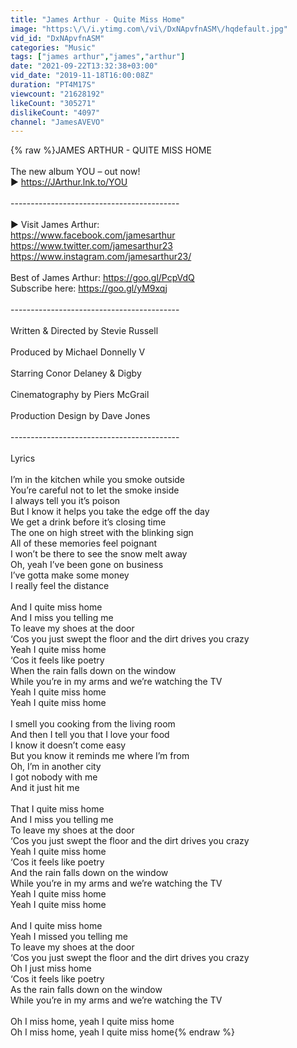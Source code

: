 ```yaml
---
title: "James Arthur - Quite Miss Home"
image: "https:\/\/i.ytimg.com\/vi\/DxNApvfnASM\/hqdefault.jpg"
vid_id: "DxNApvfnASM"
categories: "Music"
tags: ["james arthur","james","arthur"]
date: "2021-09-22T13:32:38+03:00"
vid_date: "2019-11-18T16:00:08Z"
duration: "PT4M17S"
viewcount: "21628192"
likeCount: "305271"
dislikeCount: "4097"
channel: "JamesAVEVO"
---
```

{% raw %}JAMES ARTHUR - QUITE MISS HOME<br /><br />The new album YOU – out now!<br />► <a rel="nofollow" target="blank" href="https://JArthur.lnk.to/YOU">https://JArthur.lnk.to/YOU</a><br /><br />------------------------------------------ <br /><br />► Visit James Arthur: <br /><a rel="nofollow" target="blank" href="https://www.facebook.com/jamesarthur">https://www.facebook.com/jamesarthur</a> <br /><a rel="nofollow" target="blank" href="https://www.twitter.com/jamesarthur23">https://www.twitter.com/jamesarthur23</a> <br /><a rel="nofollow" target="blank" href="https://www.instagram.com/jamesarthur23/">https://www.instagram.com/jamesarthur23/</a> <br /><br />Best of James Arthur: <a rel="nofollow" target="blank" href="https://goo.gl/PcpVdQ">https://goo.gl/PcpVdQ</a> <br />Subscribe here: <a rel="nofollow" target="blank" href="https://goo.gl/yM9xqj">https://goo.gl/yM9xqj</a> <br /><br />------------------------------------------<br /><br />Written &amp; Directed by Stevie Russell<br /><br />Produced by Michael Donnelly V<br /><br />Starring Conor Delaney &amp; Digby<br /><br />Cinematography by Piers McGrail<br /><br />Production Design by Dave Jones<br /><br />------------------------------------------<br /><br />Lyrics<br /> <br />I’m in the kitchen while you smoke outside<br />You’re careful not to let the smoke inside<br />I always tell you it’s poison <br />But I know it helps you take the edge off the day<br />We get a drink before it’s closing time<br />The one on high street with the blinking sign<br />All of these memories feel poignant <br />I won’t be there to see the snow melt away<br />Oh, yeah I’ve been gone on business<br />I’ve gotta make some money<br />I really feel the distance<br /> <br />And I quite miss home<br />And I miss you telling me<br />To leave my shoes at the door<br />‘Cos you just swept the floor and the dirt drives you crazy<br />Yeah I quite miss home<br />‘Cos it feels like poetry<br />When the rain falls down on the window<br />While you’re in my arms and we’re watching the TV<br />Yeah I quite miss home<br />Yeah I quite miss home<br /> <br />I smell you cooking from the living room<br />And then I tell you that I love your food<br />I know it doesn’t come easy<br />But you know it reminds me where I’m from<br />Oh, I’m in another city<br />I got nobody with me<br />And it just hit me<br /> <br />That I quite miss home<br />And I miss you telling me<br />To leave my shoes at the door<br />‘Cos you just swept the floor and the dirt drives you crazy<br />Yeah I quite miss home<br />‘Cos it feels like poetry<br />And the rain falls down on the window<br />While you’re in my arms and we’re watching the TV<br />Yeah I quite miss home<br />Yeah I quite miss home<br /> <br />And I quite miss home <br />Yeah I missed you telling me<br />To leave my shoes at the door<br />‘Cos you just swept the floor and the dirt drives you crazy<br />Oh I just miss home<br />‘Cos it feels like poetry<br />As the rain falls down on the window<br />While you’re in my arms and we’re watching the TV<br /> <br />Oh I miss home, yeah I quite miss home<br />Oh I miss home, yeah I quite miss home{% endraw %}
